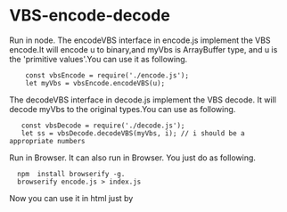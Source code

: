 # VBS-encode-decode
Run in node.
The encodeVBS interface in encode.js implement the VBS encode.It will encode u to binary,and myVbs is ArrayBuffer type, and u is the 'primitive values'.You can use it as following.
         
        const vbsEncode = require('./encode.js');
        let myVbs = vbsEncode.encodeVBS(u);
The decodeVBS interface in decode.js implement the VBS decode. It will decode myVbs to the original types.You can use as following.

       const vbsDecode = require('./decode.js');
       let ss = vbsDecode.decodeVBS(myVbs, i); // i should be a appropriate numbers

Run in Browser.
It can also run in Browser. You just do as following.


      npm  install browserify -g. 
      browserify encode.js > index.js
  
Now you can use it in html just by
  <script type="text/javascript" src="./index.js"></script>

